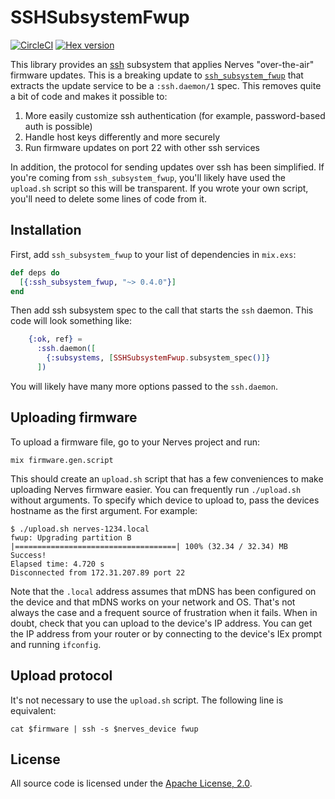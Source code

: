 # SSHSubsystemFwup

[![CircleCI](https://circleci.com/gh/nerves-project/ssh_subsystem_fwup/tree/main.svg?style=svg)](https://circleci.com/gh/nerves-project/ssh_subsystem_fwup/tree/main)
[![Hex version](https://img.shields.io/hexpm/v/ssh_subsystem_fwup.svg "Hex version")](https://hex.pm/packages/ssh_subsystem_fwup)

This library provides an [ssh](https://en.wikipedia.org/wiki/Secure_Shell)
subsystem that applies Nerves "over-the-air" firmware updates. This is a
breaking update to
[`ssh_subsystem_fwup`](https://github.com/nerves-project/ssh_subsystem_fwup)
that extracts the update service to be a `:ssh.daemon/1` spec. This removes
quite a bit of code and makes it possible to:

1. More easily customize ssh authentication (for example, password-based auth is
   possible)
2. Handle host keys differently and more securely
3. Run firmware updates on port 22 with other ssh services

In addition, the protocol for sending updates over ssh has been simplified. If
you're coming from `ssh_subsystem_fwup`, you'll likely have used the
`upload.sh` script so this will be transparent. If you wrote your own script,
you'll need to delete some lines of code from it.

## Installation

First, add `ssh_subsystem_fwup` to your list of dependencies in `mix.exs`:

```elixir
def deps do
  [{:ssh_subsystem_fwup, "~> 0.4.0"}]
end
```

Then add ssh subsystem spec to the call that starts the `ssh` daemon. This code
will look something like:

```elixir
    {:ok, ref} =
      :ssh.daemon([
        {:subsystems, [SSHSubsystemFwup.subsystem_spec()]}
      ])
```

You will likely have many more options passed to the `ssh.daemon`.

## Uploading firmware

To upload a firmware file, go to your Nerves project and run:

```shell
mix firmware.gen.script
```

This should create an `upload.sh` script that has a few conveniences to make
uploading Nerves firmware easier. You can frequently run `./upload.sh` without
arguments. To specify which device to upload to, pass the devices hostname as
the first argument. For example:

```shell
$ ./upload.sh nerves-1234.local
fwup: Upgrading partition B
|====================================| 100% (32.34 / 32.34) MB
Success!
Elapsed time: 4.720 s
Disconnected from 172.31.207.89 port 22
```

Note that the `.local` address assumes that mDNS has been configured on the
device and that mDNS works on your network and OS. That's not always the case
and a frequent source of frustration when it fails. When in doubt, check that
you can upload to the device's IP address. You can get the IP address from your
router or by connecting to the device's IEx prompt and running `ifconfig`.

## Upload protocol

It's not necessary to use the `upload.sh` script. The following line is
equivalent:

```shell
cat $firmware | ssh -s $nerves_device fwup
```

## License

All source code is licensed under the
[Apache License, 2.0](https://opensource.org/licenses/Apache-2.0).
